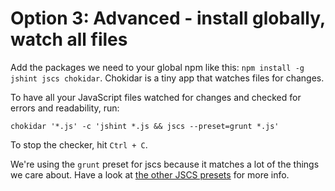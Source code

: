 # Option 3: Advanced - install globally, watch all files

Add the packages we need to your global npm like this:  `npm install -g jshint jscs chokidar`. Chokidar is a tiny app that watches files for changes.

To have all your JavaScript files watched for changes and checked for errors and readability, run:

```
chokidar '*.js' -c 'jshint *.js && jscs --preset=grunt *.js'
```

To stop the checker, hit `Ctrl + C`.

We're using the `grunt` preset for jscs because it matches a lot of the things we care about. Have a look at [the other JSCS presets](http://jscs.info/overview#presets) for more info.
